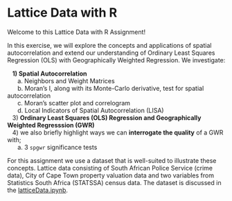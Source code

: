 # Lattice Data with R

Welcome to this Lattice Data with R Assignment!

In this exercise, we will explore the concepts and applications of spatial autocorrelation and extend our understanding of Ordinary Least Squares Regression (OLS) with Geographically Weighted Regression. We investigate:

&nbsp;&nbsp;&nbsp;**1) Spatial Autocorrelation**  
&nbsp;&nbsp;&nbsp;&nbsp;&nbsp;&nbsp;a. Neighbors and Weight Matrices  
&nbsp;&nbsp;&nbsp;&nbsp;&nbsp;&nbsp;b. Moran’s I, along with its Monte-Carlo derivative, test for spatial autocorrelation  
&nbsp;&nbsp;&nbsp;&nbsp;&nbsp;&nbsp;c. Moran’s scatter plot and correlogram  
&nbsp;&nbsp;&nbsp;&nbsp;&nbsp;&nbsp;d. Local Indicators of Spatial Autocorrelation (LISA)  
&nbsp;&nbsp;&nbsp;3) **Ordinary Least Squares (OLS) Regression and Geographically Weighted Regresssion (GWR)**  
&nbsp;&nbsp;&nbsp;4) we also briefly highlight ways we can **interrogate the quality** of a GWR with;  
&nbsp;&nbsp;&nbsp;&nbsp;&nbsp;&nbsp;a. 3 `spgwr` significance tests  

For this assignment we use a dataset that is well-suited to illustrate these concepts. Lattice data consisting of South African Police Service (crime data), City of Cape Town property valuation data and two variables from Statistics South Africa (STATSSA) census data. The dataset is discussed in the [latticeData.ipynb](https://github.com/AdrianKriger/r-lattice-data/blob/main/latticeSpatial.ipynb).
